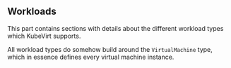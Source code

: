 ## Workloads

This part contains sections with details about the different workload types
which KubeVirt supports.

All workload types do somehow build around the `VirtualMachine` type, which in
essence defines every virtual machine instance.
